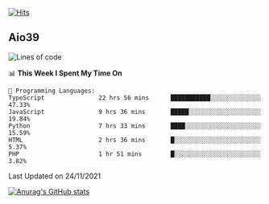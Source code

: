 [![Hits](https://hits.seeyoufarm.com/api/count/incr/badge.svg?url=https%3A%2F%2Fgithub.com%2Faio39&count_bg=%2339C5BB&title_bg=%23555555&icon=&icon_color=%23E7E7E7&title=hits&edge_flat=false)](https://hits.seeyoufarm.com)

## Aio39

<!--START_SECTION:waka-->
![Lines of code](https://img.shields.io/badge/From%20Hello%20World%20I%27ve%20Written-1.5%20million%20lines%20of%20code-blue)

📊 **This Week I Spent My Time On** 

```text
💬 Programming Languages: 
TypeScript               22 hrs 56 mins      ███████████░░░░░░░░░░░░░░   47.33% 
JavaScript               9 hrs 36 mins       █████░░░░░░░░░░░░░░░░░░░░   19.84% 
Python                   7 hrs 33 mins       ████░░░░░░░░░░░░░░░░░░░░░   15.59% 
HTML                     2 hrs 36 mins       █░░░░░░░░░░░░░░░░░░░░░░░░   5.37% 
PHP                      1 hr 51 mins        █░░░░░░░░░░░░░░░░░░░░░░░░   3.82%

```


 Last Updated on 24/11/2021
<!--END_SECTION:waka-->
[![Anurag's GitHub stats](https://github-readme-stats.vercel.app/api?username=aio39)](https://github.com/anuraghazra/github-readme-stats)

<!--
**aio39/aio39** is a ✨ _special_ ✨ repository because its `README.md` (this file) appears on your GitHub profile.

Here are some ideas to get you started:

- 🔭 I’m currently working on ...
- 🌱 I’m currently learning ...
- 👯 I’m looking to collaborate on ...
- 🤔 I’m looking for help with ...
- 💬 Ask me about ...
- 📫 How to reach me: ...
- 😄 Pronouns: ...
- ⚡ Fun fact: ...
-->
